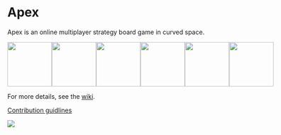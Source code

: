 # Apex

Apex is an online multiplayer strategy board game in curved space.
<div style="display:flex">
  <img src="https://github.com/JamesFaix/Apex/wiki/images/3board.png" width=100>
  <img src="https://github.com/JamesFaix/Apex/wiki/images/4board.png" width=100/>
  <img src="https://github.com/JamesFaix/Apex/wiki/images/5board.png" width=100/>
  <img src="https://github.com/JamesFaix/Apex/wiki/images/6board.png" width=100/>
  <img src="https://github.com/JamesFaix/Apex/wiki/images/7board.png" width=100/>
  <img src="https://github.com/JamesFaix/Apex/wiki/images/8board.png" width=100/>
</div>

For more details, see the [wiki](https://github.com/JamesFaix/Apex/wiki).

[Contribution guidlines](CONTRIBUTING.md)

<img src="https://github.com/JamesFaix/Apex/wiki/images/screenshot.gif"/>
